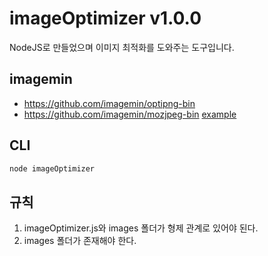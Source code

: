 # imageOptimizer v1.0.0
NodeJS로 만들었으며 이미지 최적화를 도와주는 도구입니다.

## imagemin
- <https://github.com/imagemin/optipng-bin>
- <https://github.com/imagemin/mozjpeg-bin>
<a href="http://example.com/" target="_blank">example</a>
## CLI
````javascript
node imageOptimizer
````

## 규칙
1. imageOptimizer.js와 images 폴더가 형제 관계로 있어야 된다.
2. images 폴더가 존재해야 한다.
